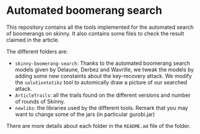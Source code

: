# Automated boomerang search

This repository contains all the tools implemented for the automated search of boomerangs on skinny. It also contains some files to check the result claimed in the article.

The different folders are:
- `skinny-boomerang-search`: Thanks to the automated boomerang search models given by Delaune, Derbez and Wavrille, we tweak the models by adding some new constaints about the key-recovery attack. We modify the `solutiontotikz` tool to automically draw a picture of our searched attack.
- `ArticleTrails`: all the trails found on the different versions and number of rounds of Skinny.
- `newlibs`: the libraries used by the different tools. Remark that you may want to change some of the jars (in particular gurobi.jar)


There are more details about each folder in the `README.md` file of the folder.
